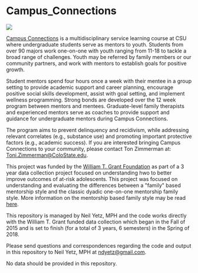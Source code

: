 # Campus_Connections

![](http://www.hdfs.chhs.colostate.edu/students/undergraduate/campusconnections/images/302671_CampusConnections-logo.png)

[Campus Connections](http://www.hdfs.chhs.colostate.edu/students/undergraduate/campusconnections/) is a multidisciplinary service learning course at CSU where undergraduate students serve as mentors to youth. Students from over 90 majors work one-on-one with youth ranging from 11-18 to tackle a broad range of challenges. Youth may be referred by family members or our community partners, and work with mentors to establish goals for positive growth.

Student mentors spend four hours once a week with their mentee in a group setting to provide academic support and career planning, encourage positive social skills development, assist with goal setting, and implement wellness programming. Strong bonds are developed over the 12 week program between mentors and mentees. Graduate-level family therapists and experienced mentors serve as coaches to provide support and guidance for undergraduate mentors during Campus Connections.

The program aims to prevent delinquency and recidivism, while addressing relevant correlates (e.g., substance use) and promoting important protective factors (e.g., academic success). If you are interested bringing Campus Connections to your community, please contact Ton Zimmerman at: <Toni.Zimmerman@ColoState.edu>. 

This project was funded by the [William T. Grant Foundation](http://wtgrantfoundation.org/) as part of a 3 year data collection project focused on understanding hwo to better improve outcomes of at-risk adolescents. This project was focused on understanding and evaluating the differences between a "family" based mentorship style and the classic dyadic one-on-one mentorship family style. More information on the mentorship based family style may be read [here](http://www.hdfs.chhs.colostate.edu/students/undergraduate/campusconnections/files/Understanding%20the%20experience%20of%20Mentor%20Families%20in%20therapeutic%20youth%20mentoring.pdf). 

This repository is managed by Neil Yetz, MPH and the code works directly with the William T. Grant funded data collection which began in the Fall of 2015 and is set to finish (for a total of 3 years, 6 semesters) in the Spring of 2018. 

Please send questions and correspondences regarding the code and output in this repository to Neil Yetz, MPH at <ndyetz@gmail.com>.

No data should be provided in this repository.
